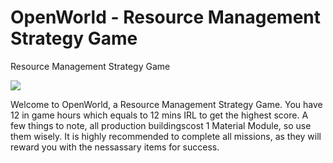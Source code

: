 # OpenWorld - Resource Management Strategy Game
Resource Management Strategy Game

<img src="https://i.imgur.com/nE4w9a7.png" align="center">
            
Welcome to OpenWorld, a Resource Management Strategy Game. You have 12 in game hours which equals to 12 mins IRL to get the highest score. A few things to note, all production buildingscost 1 Material Module, so use them wisely. It is highly recommended to complete all missions, as they will reward you with the nessassary items for success.

